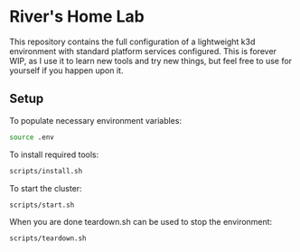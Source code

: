 # River's Home Lab

This repository contains the full configuration of a lightweight k3d environment with standard platform services configured.
This is forever WIP, as I use it to learn new tools and try new things, but feel free to use for yourself if you happen upon it.

## Setup
To populate necessary environment variables:
```bash
source .env
```

To install required tools:
```bash
scripts/install.sh
```

To start the cluster:
```bash
scripts/start.sh
```

When you are done teardown.sh can be used to stop the environment:
```bash
scripts/teardown.sh
```